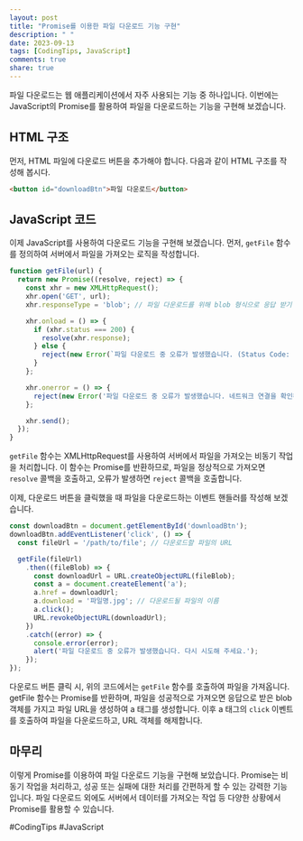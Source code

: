```yaml
---
layout: post
title: "Promise를 이용한 파일 다운로드 기능 구현"
description: " "
date: 2023-09-13
tags: [CodingTips, JavaScript]
comments: true
share: true
---
```


파일 다운로드는 웹 애플리케이션에서 자주 사용되는 기능 중 하나입니다. 이번에는 JavaScript의 Promise를 활용하여 파일을 다운로드하는 기능을 구현해 보겠습니다.

## HTML 구조

먼저, HTML 파일에 다운로드 버튼을 추가해야 합니다. 다음과 같이 HTML 구조를 작성해 봅시다.

```html
<button id="downloadBtn">파일 다운로드</button>
```

## JavaScript 코드

이제 JavaScript를 사용하여 다운로드 기능을 구현해 보겠습니다. 먼저, `getFile` 함수를 정의하여 서버에서 파일을 가져오는 로직을 작성합니다.

```javascript
function getFile(url) {
  return new Promise((resolve, reject) => {
    const xhr = new XMLHttpRequest();
    xhr.open('GET', url);
    xhr.responseType = 'blob'; // 파일 다운로드를 위해 blob 형식으로 응답 받기

    xhr.onload = () => {
      if (xhr.status === 200) {
        resolve(xhr.response);
      } else {
        reject(new Error(`파일 다운로드 중 오류가 발생했습니다. (Status Code: ${xhr.status})`));
      }
    };

    xhr.onerror = () => {
      reject(new Error('파일 다운로드 중 오류가 발생했습니다. 네트워크 연결을 확인해 주세요.'));
    };

    xhr.send();
  });
}
```

`getFile` 함수는 XMLHttpRequest를 사용하여 서버에서 파일을 가져오는 비동기 작업을 처리합니다. 이 함수는 Promise를 반환하므로, 파일을 정상적으로 가져오면 `resolve` 콜백을 호출하고, 오류가 발생하면 `reject` 콜백을 호출합니다.

이제, 다운로드 버튼을 클릭했을 때 파일을 다운로드하는 이벤트 핸들러를 작성해 보겠습니다.

```javascript
const downloadBtn = document.getElementById('downloadBtn');
downloadBtn.addEventListener('click', () => {
  const fileUrl = '/path/to/file'; // 다운로드할 파일의 URL

  getFile(fileUrl)
    .then((fileBlob) => {
      const downloadUrl = URL.createObjectURL(fileBlob);
      const a = document.createElement('a');
      a.href = downloadUrl;
      a.download = '파일명.jpg'; // 다운로드될 파일의 이름
      a.click();
      URL.revokeObjectURL(downloadUrl);
    })
    .catch((error) => {
      console.error(error);
      alert('파일 다운로드 중 오류가 발생했습니다. 다시 시도해 주세요.');
    });
});
```

다운로드 버튼 클릭 시, 위의 코드에서는 `getFile` 함수를 호출하여 파일을 가져옵니다. getFile 함수는 Promise를 반환하며, 파일을 성공적으로 가져오면 응답으로 받은 blob 객체를 가지고 파일 URL을 생성하여 a 태그를 생성합니다. 이후 a 태그의 `click` 이벤트를 호출하여 파일을 다운로드하고, URL 객체를 해제합니다.

## 마무리

이렇게 Promise를 이용하여 파일 다운로드 기능을 구현해 보았습니다. Promise는 비동기 작업을 처리하고, 성공 또는 실패에 대한 처리를 간편하게 할 수 있는 강력한 기능입니다. 파일 다운로드 외에도 서버에서 데이터를 가져오는 작업 등 다양한 상황에서 Promise를 활용할 수 있습니다.

#CodingTips #JavaScript